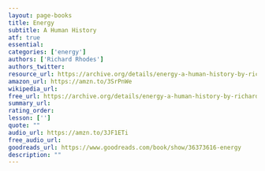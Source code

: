 ```yaml
---
layout: page-books
title: Energy
subtitle: A Human History 
atf: true
essential: 
categories: ['energy']
authors: ['Richard Rhodes']
authors_twitter: 
resource_url: https://archive.org/details/energy-a-human-history-by-richard-rhodes-z-lib.org/
amazon_url: https://amzn.to/3SrPnWe
wikipedia_url: 
free_url: https://archive.org/details/energy-a-human-history-by-richard-rhodes-z-lib.org/
summary_url: 
rating_order: 
lesson: ['']
quote: ""
audio_url: https://amzn.to/3JF1ETi
free_audio_url: 
goodreads_url: https://www.goodreads.com/book/show/36373616-energy
description: ""
---
```

